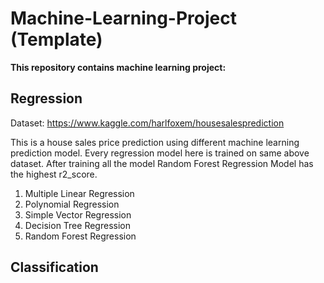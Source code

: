 # Machine-Learning-Project (Template)

<b>This repository contains machine learning project:</b>

## Regression
Dataset: https://www.kaggle.com/harlfoxem/housesalesprediction
<p>This is a house sales price prediction using different machine learning prediction model. Every
regression model here is trained on same above dataset. After training all the model Random Forest
Regression Model has the highest r2_score.</p>

1. Multiple Linear Regression
2. Polynomial Regression
3. Simple Vector Regression
4. Decision Tree Regression
5. Random Forest Regression

## Classification


